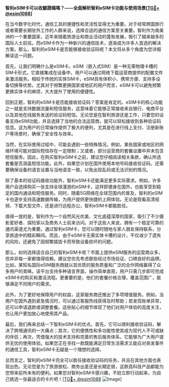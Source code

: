 **智利eSIM卡可以收驗證碼嗎？——全面解析智利eSIM卡功能与使用场景[[TG💪+ @esim1088](https://t.me/s/esim1088)]**

在当今数字化时代，通信工具的便捷性和灵活性显得尤为重要。对于经常跨国旅行或者需要长期驻外工作的人群来说，选择合适的通信方案至关重要。智利作为南美洲的一个重要国家，近年来随着旅游业和商业活动的蓬勃发展，吸引了越来越多的国际人士前往。而eSIM卡作为一种新兴的通信技术，逐渐成为许多人首选的解决方案。那么，智利的eSIM卡是否能够接收验证码呢？本文将从多个角度为您详细解读这一问题。

首先，让我们明确什么是eSIM卡。eSIM（嵌入式SIM）是一种无需物理卡槽的SIM卡形式，它直接集成在设备中，用户可以通过网络下载运营商提供的配置文件来激活服务。相较于传统的实体SIM卡，eSIM具有体积小、携带方便、支持多设备切换等优势。尤其对于频繁更换国家或地区的用户而言，eSIM卡可以避免频繁更换实体卡的麻烦，大大提升了使用的便捷性。

回到正题，智利的eSIM卡是否能接收验证码？答案是肯定的。eSIM卡的核心功能之一就是支持数据流量和短信服务，这意味着它能够正常接收来自银行、电商平台以及其他在线服务发送的验证码短信。无论您是在智利旅游还是工作，只要您的设备支持eSIM功能，并且选择了当地的合法运营商，就可以轻松接收到各种验证码信息。这为用户的日常操作提供了极大的便利，尤其是在进行线上支付、注册新账户等场景时，确保了安全性与效率。

当然，在实际使用过程中，可能会遇到一些特殊情况。例如，某些国家或地区的网络环境可能对国际短信存在一定限制；又或者，部分运营商的套餐设置中并未包含短信服务。因此，在购买智利eSIM卡之前，建议您仔细阅读相关条款，确认所选套餐是否涵盖短信功能。此外，如果您计划在国外使用本地号码接收验证码，还需要确保设备的语言设置与当地语言一致，以免出现乱码或无法识别的情况。

除了基本的验证码接收功能外，智利eSIM卡还能满足更多实际需求。例如，许多用户会选择购买一张支持全球漫游的eSIM卡，这样即便身在国外，也能享受到稳定的国内通话和短信服务。同时，随着5G网络在全球范围内的普及，智利的eSIM卡也逐步支持高速数据传输，为用户提供更快捷的上网体验。无论是观看高清视频、下载大型文件，还是进行远程办公，智利eSIM卡都能胜任。

值得一提的是，智利作为一个自然风光优美、文化底蕴深厚的国家，吸引了不少摄影爱好者、探险家以及商务人士前来访问。对于这些人来说，拥有一个稳定可靠的通讯渠道尤为重要。通过智利eSIM卡，您可以随时随地与家人朋友保持联系，分享旅途中的精彩瞬间。而且，由于eSIM卡无需实体卡槽的设计，不仅减少了遗失的风险，还避免了因频繁插拔卡而导致设备损坏的问题。

那么，如何选择适合自己的智利eSIM卡呢？市面上提供eSIM服务的运营商众多，但并非每一家都值得信赖。建议您优先考虑那些经过市场验证、口碑良好的品牌。比如，某知名国际eSIM服务商就以其优质的服务质量和广泛的合作网络赢得了众多用户的青睐。该平台支持多种语言界面，操作简单直观，用户只需几步即可完成eSIM卡的购买和激活流程。更重要的是，他们的套餐价格合理，覆盖范围广，能够满足不同用户的需求。

此外，为了更好地保障用户的权益，这家服务商还推出了多项增值服务。例如，当用户在国外遇到紧急情况时，可以通过客服热线获得及时帮助；若发现账单异常，还可以申请退款或调整套餐。这些贴心的细节体现了他们对用户体验的高度关注，也让用户更加放心地使用其产品。

最后，我们再来总结一下智利eSIM卡的优点。首先，它可以顺利接收验证码，解决了跨境通讯的一大痛点；其次，它的便携性和多功能性使其成为现代人不可或缺的伴侣；再次，凭借强大的技术支持和完善的售后服务体系，它能够为广大用户提供无忧的使用体验。如果您正在寻找一款既能满足日常生活需求又能应对突发事件的通信工具，智利eSIM卡无疑是一个理想的选择。

总而言之，智利的eSIM卡完全可以胜任接收验证码的任务，并且在其他方面也表现出色。无论您是为了旅游放松、商务出差还是长期定居，这款高科技产品都能为您带来前所未有的便利。如果您对智利eSIM卡感兴趣，不妨立即行动起来，为自己挑选一张最适合的卡片吧！[[TG💪+ @esim1088](https://t.me/s/esim1088) ![Image](https://i.postimg.cc/4NQfJmqS/Snipaste-2025-05-13-00-14-12.png)]